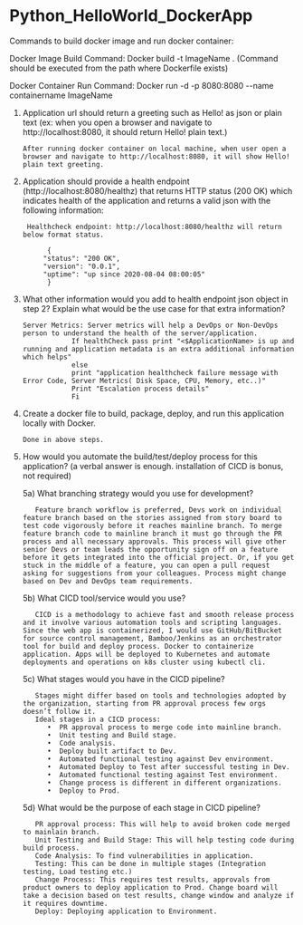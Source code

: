 # Python_HelloWorld_DockerApp

Commands to build docker image and run docker container:

Docker Image Build Command: Docker build -t ImageName . (Command should be executed from the path where Dockerfile exists)
  
Docker Container Run Command: Docker run -d -p 8080:8080 --name containername ImageName
  
1) Application url should return a greeting such as Hello! as json or plain text (ex: when you open a browser and navigate to http://localhost:8080, it should return Hello! plain text.)

       After running docker container on local machine, when user open a browser and navigate to http://localhost:8080, it will show Hello! plain text greeting.

 2) Application should provide a health endpoint (http://localhost:8080/healthz) that returns HTTP status (200 OK) which indicates health of the application and returns a valid json with the following information:
 
         Healthcheck endpoint: http://localhost:8080/healthz will return below format status.
 
              {
             "status": "200 OK",
             "version": "0.0.1",
             "uptime": "up since 2020-08-04 08:00:05"
              }

3) What other information would you add to health endpoint json object in step 2? Explain what would be the use case for that extra information?

       Server Metrics: Server metrics will help a DevOps or Non-DevOps person to understand the health of the server/application.
                   If healthCheck pass print "<$ApplicationName> is up and running and application metadata is an extra additional information which helps"
                   else
                   print "application healthcheck failure message with Error Code, Server Metrics( Disk Space, CPU, Memory, etc..)" 
                   Print "Escalation process details" 
                   Fi
                   
4) Create a docker file to build, package, deploy, and run this application locally with Docker.
    
       Done in above steps.

5) How would you automate the build/test/deploy process for this application? (a verbal answer is enough. installation of CICD is bonus, not required)

     5a) What branching strategy would you use for development? 
     
          Feature branch workflow is preferred, Devs work on individual feature branch based on the stories assigned from story board to test code vigorously before it reaches mainline branch. To merge feature branch code to mainline branch it must go through the PR process and all necessary approvals. This process will give other senior Devs or team leads the opportunity sign off on a feature before it gets integrated into the official project. Or, if you get stuck in the middle of a feature, you can open a pull request asking for suggestions from your colleagues. Process might change based on Dev and DevOps team requirements.
          
     5b) What CICD tool/service would you use?
     
          CICD is a methodology to achieve fast and smooth release process and it involve various automation tools and scripting languages. Since the web app is containerized, I would use GitHub/BitBucket for source control management, Bamboo/Jenkins as an orchestrator tool for build and deploy process. Docker to containerize application. Apps will be deployed to Kubernetes and automate deployments and operations on k8s cluster using kubectl cli.
          
     5c) What stages would you have in the CICD pipeline?
     
          Stages might differ based on tools and technologies adopted by the organization, starting from PR approval process few orgs doesn’t follow it.
          Ideal stages in a CICD process:
             •	PR approval process to merge code into mainline branch.
             •	Unit testing and Build stage.
             •	Code analysis.
             •	Deploy built artifact to Dev.
             •	Automated functional testing against Dev environment.
             •	Automated Deploy to Test after successful testing in Dev.
             •	Automated functional testing against Test environment.
             •	Change process is different in different organizations.
             •	Deploy to Prod.
             
     5d) What would be the purpose of each stage in CICD pipeline?
     
          PR approval process: This will help to avoid broken code merged to mainlain branch.
          Unit Testing and Build Stage: This will help testing code during build process.
          Code Analysis: To find vulnerabilities in application.
          Testing: This can be done in multiple stages (Integration testing, Load testing etc.)
          Change Process: This requires test results, approvals from product owners to deploy application to Prod. Change board will take a decision based on test results, change window and analyze if it requires downtime.
          Deploy: Deploying application to Environment. 


  

